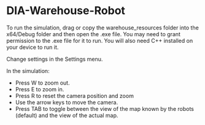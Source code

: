 # DIA-Warehouse-Robot

To run the simulation, drag or copy the warehouse_resources folder into the x64/Debug folder and then open the .exe file. You may need to grant permission to the .exe file for it to run. You will also need C++ installed on your device to run it.

Change settings in the Settings menu.

In the simulation:
- Press W to zoom out.
- Press E to zoom in.
- Press R to reset the camera position and zoom
- Use the arrow keys to move the camera.
- Press TAB to toggle between the view of the map known by the robots (default) and the view of the actual map.